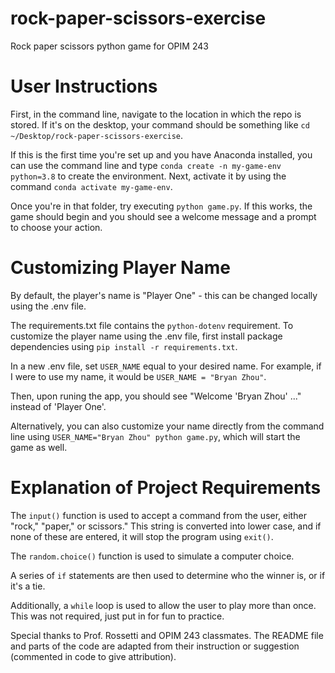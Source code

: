 # rock-paper-scissors-exercise
Rock paper scissors python game for OPIM 243

# User Instructions

First, in the command line, navigate to the location in which the repo is stored. If it's on the desktop, your command should be something like `cd ~/Desktop/rock-paper-scissors-exercise`.

If this is the first time you're set up and you have Anaconda installed, you can use the command line and type `conda create -n my-game-env python=3.8` to create the environment.
Next, activate it by using the command `conda activate my-game-env`.

Once you're in that folder, try executing `python game.py`. If this works, the game should begin and you should see a welcome message and a prompt to choose your action.

# Customizing Player Name
By default, the player's name is "Player One" - this can be changed locally using the .env file.

The requirements.txt file contains the `python-dotenv` requirement. To customize the player name using the .env file, first install package dependencies using `pip install -r requirements.txt`.

In a new .env file, set `USER_NAME` equal to your desired name. For example, if I were to use my name, it would be `USER_NAME = "Bryan Zhou"`.

Then, upon runing the app, you should see "Welcome 'Bryan Zhou' ..." instead of 'Player One'.

Alternatively, you can also customize your name directly from the command line using `USER_NAME="Bryan Zhou" python game.py`, which will start the game as well.

# Explanation of Project Requirements
The `input()` function is used to accept a command from the user, either "rock," "paper," or scissors." This string is converted into lower case, and if none of these are entered, it will stop the program using `exit()`.

The `random.choice()` function is used to simulate a computer choice.

A series of `if` statements are then used to determine who the winner is, or if it's a tie.

Additionally, a `while` loop is used to allow the user to play more than once. This was not required, just put in for fun to practice.

Special thanks to Prof. Rossetti and OPIM 243 classmates. The README file and parts of the code are adapted from their instruction or suggestion (commented in code to give attribution).